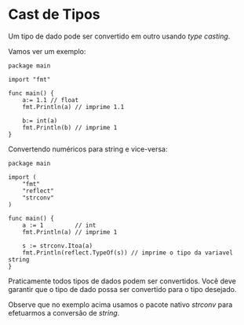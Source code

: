 # Cast de Tipos

Um tipo de dado pode ser convertido em outro usando *type casting*.

Vamos ver um exemplo:

```golang
package main

import "fmt"

func main() {
    a:= 1.1 // float
    fmt.Println(a) // imprime 1.1

    b:= int(a)
    fmt.Println(b) // imprime 1
}
```

Convertendo numéricos para string e vice-versa:

```golang
package main

import (
	"fmt"
	"reflect"
	"strconv"
)

func main() {
	a := 1         // int
	fmt.Println(a) // imprime 1

	s := strconv.Itoa(a)
	fmt.Println(reflect.TypeOf(s)) // imprime o tipo da variavel string
}
```

Praticamente todos tipos de dados podem ser convertidos. Você deve garantir que o tipo de dado possa ser convertido para o tipo desejado.

Observe que no exemplo acima usamos o pacote nativo *strconv* para efetuarmos a conversão de *string*.